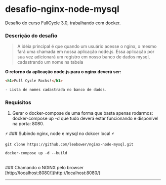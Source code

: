 # desafio-nginx-node-mysql
Desafio do curso FullCycle 3.0, trabalhando com docker.

### Descrição do desafio
>  A idéia principal é que quando um usuário acesse o nginx, o mesmo fará uma chamada em nossa aplicação node.js. Essa aplicação por sua vez adicionará um registro em nosso banco de dados mysql, cadastrando um nome na tabela

__O retorno da aplicação node.js para o nginx deverá ser:__
```html
<h1>Full Cycle Rocks!</h1>

- Lista de nomes cadastrada no banco de dados.
```

### Requisitos
1. Gerar o docker-compose de uma forma que basta apenas rodarmos: docker-compose up -d que tudo deverá estar funcionando e disponível na porta: 8080.

  
:zap: ### Subindo nginx, node e mysql no dokcer local :zap:
```
git clone https://github.com/leobower/nginx-node-mysql.git

docker-compose up -d --build
```
<br/>
### Chamando o NGINX pelo browser
<br/>
[http://localhost:8080/](http://localhost:8080/)

---
